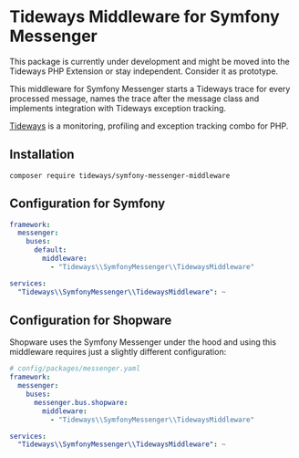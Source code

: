 # Tideways Middleware for Symfony Messenger

This package is currently under development and might be moved into the
Tideways PHP Extension or stay independent. Consider it as prototype.

This middleware for Symfony Messenger starts a Tideways trace for every
processed message, names the trace after the message class and implements
integration with Tideways exception tracking.

[Tideways](https://tideways.com) is a monitoring, profiling and exception tracking combo for PHP.

## Installation

```
composer require tideways/symfony-messenger-middleware
```

## Configuration for Symfony

```yaml
framework:
  messenger:
    buses:
      default:
        middleware:
          - "Tideways\\SymfonyMessenger\\TidewaysMiddleware"

services:
  "Tideways\\SymfonyMessenger\\TidewaysMiddleware": ~
```

## Configuration for Shopware

Shopware uses the Symfony Messenger under the hood and using this middleware
requires just a slightly different configuration:

```yaml
# config/packages/messenger.yaml
framework:
  messenger:
    buses:
      messenger.bus.shopware:
        middleware:
          - "Tideways\\SymfonyMessenger\\TidewaysMiddleware"

services:
  "Tideways\\SymfonyMessenger\\TidewaysMiddleware": ~
```
